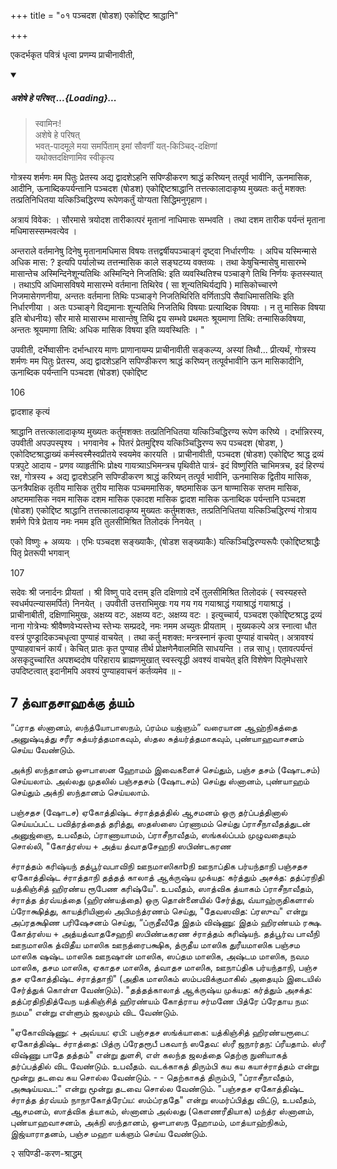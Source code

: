 +++
title = "०१ पञ्चदश (षोडश) एकोद्दिष्ट श्राद्धानि"

+++

एकदर्भकृत पवित्रं धृत्वा प्रणम्य प्राचीनावीती, 

<div class="js_include" includetitle="false" newlevelforh1="5" unfilled url="/vedAH_yajuH/taittirIyam/sUtram/ApastambaH/gRhyam/paddhatiH/shrIvaiShNavaH/mantrAdi/asheShe_pariShat_svIkRtya.md">
<details open><summary><h5>अशेषे हे परिषत् ...{Loading}...</h5></summary>

> स्वामिनः!  
अशेषे हे परिषत्  
भवत्-पादमूले मया समर्पिताम् इमां सौवर्णीं यत्-किञ्चिद्-दक्षिणां  
यथोक्तदक्षिणामिव स्वीकृत्य  

</details>
</div>  

 गोत्रस्य शर्मणः मम पितुः प्रेतस्य अद्य द्वादशेऽहनि सपिण्डीकरण श्राद्धं करिष्यन् तत्पूर्व भावीनि, ऊनमासिक, आदीनि, ऊनाब्दिकपर्यन्तानि पञ्चदश (षोडश) एकोद्दिष्टश्राद्धानि तत्तत्कालादाकृष्य मुख्यतः कर्तु मशक्तः तत्प्रतिनिधितया यत्किञ्चिद्धिरण्य रूपेणकर्तुं योग्यता सिद्धिमनुगृहाण।

अत्रायं विवेक: । सौरमासे त्रयोदश तारीकात्परं मृतानां नाधिमासः सम्भवति । तथा दशम तारीक पर्यन्तं मृताना मधिमासस्सम्भवत्येव ।




अन्तराले वर्तमानेषु दिनेषु मृतानामधिमास विषयः तत्तद्वर्षीयपञ्चाङ्गं दृष्ट्वा निर्धारणीयः । अपिच यस्मिन्मासे अधिक मास: ? इत्यपि पर्यालोच्य तत्तन्मासिक काले सङ्घटय्य वक्तव्यः । तथा केषुचिन्मासेषु मासारम्भे मासान्तेच अस्मिन्दिनेशून्यतिथिः अस्मिन्दिने निजतिथि: इति व्यवस्थितिश्च पञ्चाङ्गे तिथि निर्णयः कृतस्स्यात् । तथाऽपि अधिमासविषये मासारम्भे वर्तमाना तिथिरेव ( सा शून्यतिथिर्यद्यपि ) मासिकोच्चारणे निजमासेगणनीया, अन्ततः वर्तमाना तिथिः पञ्चाङ्गे निजतिथिरिति वर्णिताऽपि सैवाधिमासतिथिः इति निर्धारणीया । अतः पञ्चाङ्गे विद्यमानाः शून्यतिथि निजतिथि विषयाः प्रत्याब्दिक विषयाः । न तु मासिक विषया इति बोधनीयः) सौर मासे मासारम्भ मासान्तेषु तिथि द्वय सम्भवे प्रथमतः श्रूयमाणा तिथि: तन्मासिकविषया, अन्ततः श्रूयमाणा तिथि: अधिक मासिक विषया इति व्यवस्थितिः । "

उपवीती, दर्भेष्वासीनः दर्भान्धारय माणः प्राणानायम्य प्राचीनावीती सङ्कल्प्य, अस्यां तिथौ... प्रीत्यर्थं, गोत्रस्य शर्मणः मम पितुः प्रेतस्य, अद्य द्वादशेऽहनि सपिण्डीकरण श्राद्धं करिष्यन् तत्पूर्वभावीनि ऊन मासिकादीनि, ऊनाब्दिक पर्यन्तानि पञ्चदश (षोडश) एकोद्दिष्ट 


106


द्वादशाह कृत्यं

श्राद्धानि तत्तत्कालादाकृष्य मुख्यतः कर्तुमशक्तः तत्प्रतिनिधितया यत्किञ्चिद्धिरण्य रूपेण करिष्ये । दर्भान्निरस्य, उपवीती अपउपस्पृश्य । भगवानेव + पितरं प्रेतमुद्दिश्य यत्किञ्चिद्धिरण्य रूप पञ्चदश (षोडश, ) एकोदिष्टश्राद्धाख्यं कर्मस्वस्मैस्वप्रीतये स्वयमेव कारयति । प्राचीनावीती, पञ्चदश (षोडश) एकोद्दिष्ट श्राद्ध द्रव्यं पत्रपुटे आदाय - प्रणव व्याहृतीभिः प्रोक्ष्य गायत्र्याऽभिमन्त्रच पृथिवीते पात्रं- इदं विष्णुरिति चाभिमत्रच, इदं हिरण्यं रक्ष, गोत्रस्य + अद्य द्वादशेऽहनि सपिण्डीकरण श्राद्धं करिष्यन् तत्पूर्व भावीनि, ऊनमासिक द्वितीय मासिक, ऊनत्रैपक्षिक तृतीय मासिक तुरीय मासिक पञ्चममासिक, षष्ठमासिक ऊन षाण्मासिक सप्तम मासिक, अष्टममासिक नवम मासिक दशम मासिक एकादश मासिक द्वादश मासिक ऊनाब्दिक पर्यन्तानि पञ्चदश (षोडश) एकोद्दिष्ट श्राद्धानि तत्तत्कालादाकृष्य मुख्यतः कर्तुमशक्तः, तत्प्रतिनिधितया यत्किञ्चिद्धिरण्यं गोत्राय शर्मणे पित्रे प्रेताय नमः नमम इति तुलसीमिश्रित तिलोदकं निनयेत् ।

एको विष्णुः + अव्ययः । एभिः पञ्चदश सङ्ख्याकैः, (षोडश सङ्ख्याकैः) यत्किञ्चिद्धिरण्यरूपैः एकोद्दिष्टश्राद्धैः पितृ प्रेतरूपी भगवान्


107




सदेवः श्री जनार्दनः प्रीयतां । श्री विष्णु पादे दत्तम् इति दक्षिणाग्रे दर्भे तुलसीमिश्रित तिलोदकं ( स्वस्यहस्ते स्वधर्मपत्न्यासमर्पितं) निनयेत् । उपवीती उत्तराभिमुखः गय गय गय गयाश्राद्धं गयाश्राद्धं गयाश्राद्धं । प्राचीनाबीती, दक्षिणाभिमुखः, अक्षय्य वटः, अक्षय्य वटः, अक्षय्य वटः । इत्युच्चार्य, पञ्चदश एकोद्दिष्टश्राद्ध द्रव्यं नाना गोत्रेभ्यः श्रीवैष्णवेभ्यस्तेभ्य स्तेभ्यः सम्प्रददे, नमः नमम अच्युतः प्रीयताम् । मुख्यकल्पे अत्र स्नात्वा धौत वस्त्रं पुण्ड्रादिकञ्चधृत्वा पुण्याहं वाचयेत् । तथा कर्तु मशक्त: मन्त्रस्नानं कृत्वा पुण्याहं वाचयेत्। अत्रावश्यं पुण्याहवाचनं कार्यं। केचित् प्रातः कृत पुण्याह तीर्थ प्रोक्षणेनैवालमिति साधयन्ति । तन्न साधु। एतावत्पर्यन्तं असकृदुच्चारित अपशब्ददोष परिहाराय ब्राह्मणमुखात् स्वस्त्यृद्धी अवश्यं वाचयेत् इति विशेषेण पितृमेधसारे उपदिष्टत्वात् इदानीमपि अवश्यं पुण्याहवाचनं कर्तव्यमेव ॥ -

## 7 த்வாதசாஹக்கு த்யம்

“ப்ராத ஸ்னானம், ஸந்த்யோபாஸநம், ப்ரம்ம யஜ்ஞம்” வரையான ஆஹ்நிகத்தை அனுஷ்டித்து சரீர சுத்யர்த்தமாகவும், ஸ்தல சுத்யர்த்தமாகவும், புண்யாஹவாசனம் செய்ய வேண்டும்.

அக்நி ஸந்தானம் ஔபாஸன ஹோமம் இவைகளைச் செய்தும், பஞ்ச தசம் (ஷோடசம்) செய்யலாம். அல்லது முதலில் பஞ்சதசம் (ஷோடசம்) செய்து ஸ்னானம், புண்யாஹம் செய்தும் அக்நி ஸந்தானம் செய்யலாம்.

பஞ்சதச (ஷோடச) ஏகோத்திஷ்ட ச்ராத்தத்தில் ஆசமனம் ஒரு தர்ப்பத்தினால் செய்யப்பட்ட பவித்ரத்தைத் தரித்து, ஸதஸ்ஸை ப்ரணாமம் செய்து ப்ராசீநாவீதத்துடன் அனுஜ்ஞை, உபவீதம், ப்ராணாயாமம், ப்ராசீநாவீதம், ஸங்கல்ப்பம் முழுவதையும் சொல்லி, "கோத்ரஸ்ய + அத்ய த்வாதசேஹநி ஸபிண்டகரண

ச்ராத்தம் கரிஷ்யந் தத்பூர்வபாவிநி ஊநமாஸிகாbநி ஊநாப்திக பர்யந்தாநி பஞ்சதச ஏகோத்திஷ்ட ச்ராத்தாநி தத்தத் காலாத் ஆக்ருஷ்ய முக்யத: கர்த்தும் அசக்த: தத்ப்ரநிதி யத்கிஞ்சித் ஹிரண்ய ரூபேண கரிஷ்யே". உபவீதம், ஸாத்விக த்யாகம் ப்ராசீநாவீதம், ச்ராத்த த்ரவ்யத்தை (ஹிரண்யத்தை) ஒரு தொன்னையில் சேர்த்து, வ்யாஹ்ருதிகளால் ப்ரோக்ஷித்து, காயத்ரியினால் அபிமந்த்ரணம் செய்து, "தேவஸவித: ப்ரஸுவ" என்று அப்ரதக்ஷிண பரிஷேசனம் செய்து, “ப்ருதீவீதே இதம் விஷ்ணு: இதம் ஹிரண்யம் ரக்ஷ. கோத்ரஸ்ய + அத்யத்வாதசேஹநி ஸபிண்டீகரண ச்ராத்தம் கரிஷ்யந். தத்பூர்வ பாவீநி ஊநமாஸிக த்விதீய மாஸிக ஊநத்ரைபக்ஷிக, த்ருதீய மாஸிக துரீயமாஸிக பஞ்சம மாஸிக ஷஷ்ட மாஸிக ஊநஷான் மாஸிக, ஸப்தம மாஸிக, அஷ்டம மாஸிக, நவம மாஸிக, தசம மாஸிக, ஏகாதச மாஸிக, த்வாதச
மாஸிக, ஊநாப்திக பர்யந்தாநி, பஞ்ச தச ஏகோத்திஷ்ட ச்ராத்தாநி" (அதிக மாஸிகம் ஸம்பவிக்குமாகில் அதையும் இடையில் சேர்த்துக் கொள்ள வேண்டும்). "தத்தத்காலாத் ஆக்ருஷ்ய முக்யத: கர்த்தும் அசக்த: தத்ப்ரதிநிதித்வேந யத்கிஞ்சித் ஹிரண்யம் கோத்ராய சர்மணே பித்ரே ப்ரேதாய நம: நமம" என்று எள்ளும் ஜலமும் விட வேண்டும்.

"ஏகோவிஷ்ணு: + அவ்யய: ஏபி: பஞ்சதச ஸங்க்யாகை: யத்கிஞ்சித் ஹிரண்யரூபை: ஏகோத்திஷ்ட ச்ராத்தை: பித்ரு ப்ரேதரூபீ பகவாந் ஸதேவ: ஸ்ரீ ஜநார்தந: ப்ரீயதாம். ஸ்ரீ விஷ்ணு பாதே தத்தம்" என்று துளசி, எள் கலந்த ஜலத்தை தெற்கு நுனியாகத் தர்ப்பத்தில் விட வேண்டும். உபவீதம். வடக்காகத் திரும்பி கய கய கயாச்ராத்தம் என்று மூன்று தடவை கய சொல்ல வேண்டும். - -
தெற்காகத் திரும்பி, "ப்ராசீநாவீதம், அக்ஷய்யவட:" என்று மூன்று தடவை சொல்ல வேண்டும். "பஞ்சதச ஏகோத்திஷ்ட ச்ராத்த த்ரவ்யம் நாநாகோத்ரேப்ய: ஸம்ப்ரததே" என்று ஸமர்ப்பித்து விட்டு, உபவீதம், ஆசமனம், ஸாத்விக த்யாகம், ஸ்னானம் அல்லது (கௌணரீதியாக) மந்த்ர ஸ்னானம், புண்யாஹவாசனம், அக்நி ஸந்தானம், ஔபாஸந ஹோமம், மாத்யாஹ்நிகம், இஜ்யாராதனம், பஞ்ச மஹா யக்ஞம் செய்ய வேண்டும்.

 २ सपिण्डी-करण-श्राद्धम्
